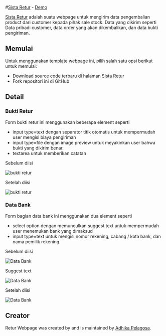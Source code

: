 #[Sista Retur](https://github.com/adhikapelagosa/sista-retur) - [Demo](http://retur.uiuxfirst.com)

[Sista Retur](https://github.com/adhikapelagosa/sista-retur) adalah suatu webpage untuk mengirim data pengembalian product dari customer kepada pihak sale stock. Data yang dikirim seperti Data pribadi customer, data order yang akan dikembalikan, dan data bukti pengiriman.

## Memulai

Untuk menggunakan template webpage ini, pilih salah satu opsi berikut untuk memulai:
* Download source code terbaru di halaman [Sista Retur](https://github.com/adhikapelagosa/sista-retur)
* Fork repositori ini di GitHub

## Detail

### Bukti Retur
Form bukti retur ini menggunakan beberapa element seperti
* input type=text dengan separator titik otomatis untuk mempermudah user mengisi biaya pengiriman
* input type=file dengan image preview untuk meyakinkan user bahwa bukti yang dikirim benar.
* textarea untuk memberikan catatan

Sebelum diisi

![bukti retur](http://retur.uiuxfirst.com/images/bukti-retur.png "Bukti Retur")

Setelah diisi

![bukti retur](http://retur.uiuxfirst.com/images/bukti-retur2.png "Bukti Retur")


### Data Bank
Form bagian data bank ini menggunakan dua element seperti
* select option dengan memunculkan suggest text untuk mempermudah user menemukan bank yang dimaksud
* input type=text untuk mengisi nomor rekening, cabang / kota bank, dan nama pemilik rekening.

Sebelum diisi

![Data Bank](http://retur.uiuxfirst.com/images/data-bank.png "Data Bank")

Suggest text

![Data Bank](http://retur.uiuxfirst.com/images/data-bank3.png "Data Bank")

Setelah diisi

![Data Bank](http://retur.uiuxfirst.com/images/data-bank2.png "Data Bank")

## Creator

Retur Webpage was created by and is maintained by [Adhika Pelagosa](http://www.adhikapelagosa.com/).
